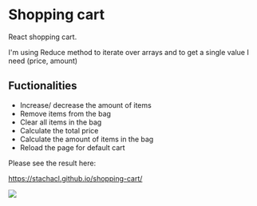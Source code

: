 # Shopping cart
React shopping cart. 

I'm using Reduce method to iterate over arrays and to get a single value I need (price, amount)

## Fuctionalities
- Increase/ decrease the amount of items
- Remove items from the bag
- Clear all items in the bag
- Calculate the total price
- Calculate the amount of items in the bag
- Reload the page for default cart 


Please see the result here:

https://stachacl.github.io/shopping-cart/


<img src="https://ik.imagekit.io/stcl/github/Screen_Shot_2022-10-14_at_1.08.09_pm_08W8Byxk_.png?ik-sdk-version=javascript-1.4.3&updatedAt=1665713367569">
